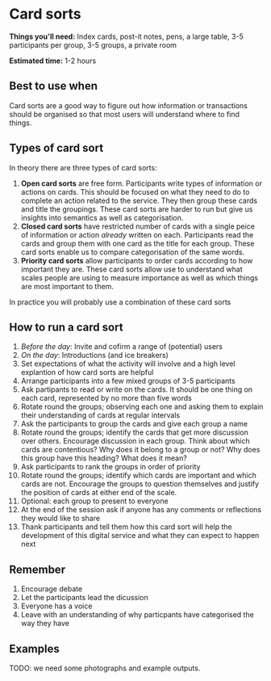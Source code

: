 # Card sorts

**Things you'll need:** Index cards, post-it notes, pens, a large table, 3-5 participants per group, 3-5 groups, a private room 

**Estimated time:** 1-2 hours

## Best to use when

Card sorts are a good way to figure out how information or transactions should be organised so that most users will understand where to find things.

## Types of card sort

In theory there are three types of card sorts:

1. **Open card sorts** are free form. Participants write types of information or actions on cards. This should be focused on what they need to do to complete an action related to the service. They then group these cards and title the groupings. These card sorts are harder to run but give us insights into semantics as well as categorisation.
2. **Closed card sorts** have restricted number of cards with a single peice of information or action *already* written on each. Participants read the cards and group them with one card as the title for each group. These card sorts enable us to compare categorisation of the same words. 
3. **Priority card sorts** allow participants to order cards according to how important they are. These card sorts allow use to understand what scales people are using to measure importance as well as which things are most important to them.

In practice you will probably use a combination of these card sorts

## How to run a card sort

1. *Before the day*: Invite and cofirm a range of (potential) users 
2. *On the day*: Introductions (and ice breakers)
3. Set expectations of what the activity will involve and a high level explantion of how card sorts are helpful
4. Arrange participants into a few mixed groups of 3-5 participants
3. Ask partipants to read or write on the cards. It should be one thing on each card, represented by no more than five words
4. Rotate round the groups; observing each one and asking them to explain their understanding of cards at regular intervals
2. Ask the participants to group the cards and give each group a name
3. Rotate round the groups; identify the cards that get more discussion over others. Encourage discussion in each group. Think about which cards are contentious? Why does it belong to a group or not? Why does this group have this heading? What does it mean?
4. Ask participants to rank the groups in order of priority
5. Rotate round the groups; identify which cards are important and which cards are not. Encourage the groups to question themselves and justify the position of cards at either end of the scale.
6. Optional: each group to present to everyone
5. At the end of the session ask if anyone has any comments or reflections they would like to share
6. Thank participants and tell them how this card sort will help the development of this digital service and what they can expect to happen next

## Remember

1. Encourage debate
2. Let the participants lead the dicussion
3. Everyone has a voice
4. Leave with an understanding of why particpants have categorised the way they have

## Examples

TODO: we need some photographs and example outputs.
